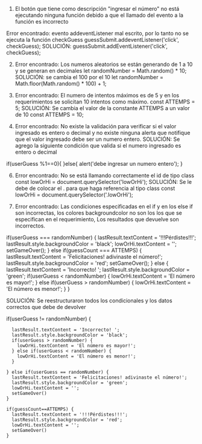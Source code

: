 1. El botón que tiene como descripción "ingresar el número" no está ejecutando ninguna función
debido a que  el llamado del evento a la función es incorrecto


Error encontrado: evento addeventListener  mal escrito, por lo tanto no se ejecuta la función checkGuess
guessSubmit.addeventListener('click', checkGuess);
SOLUCIÓN:
guessSubmit.addEventListener('click', checkGuess);


2. Error encontrado: Los numeros aleatorios se están generando de 1 a 10 y se generan en decimales
let randomNumber = Math.random() * 10;
SOLUCIÓN: se cambia el 100 por el 10
let randomNumber = Math.floor(Math.random() * 100) + 1;

3. Error encontrado: El numero de intentos máximos es de 5 y en los requerimientos se solicitan 10 intentos como máximo.
const ATTEMPS = 5;
SOLUCIÓN: Se cambia el valor de la constante ATTEMPS a un valor de 10
const ATTEMPS = 10;


4. Error encontrado: No existe la validación para verificar si el valor ingresado es entero o decimal
y no existe ninguna alerta que notifique que el valor ingresado debe ser un numero entero.
SOLUCIÓN: Se agrego la siguiente condición que valida si el numero ingresado es entero o decimal

if(userGuess %1==0){
    }else{
    alert('debe ingresar un numero entero');
  }


6. Error encontrado: No se está llamando correctamente el id de tipo class
const lowOrHi = document.querySelector('lowOrHi');
SOLUCIÓN: Se le debe de colocar el . para que haga referencia al tipo class
const lowOrHi = document.querySelector('.lowOrHi');



7. Error encontrado: Las condiciones especificadas en el if y en los else if son incorrectas,
los colores backgroundcolor no son los los que se especifican en el requerimiento,
Los resultados que devuelve son incorrectos.

if(userGuess === randomNumber) {
      lastResult.textContent = '!!!Pérdistes!!!';
      lastResult.style.backgroundColor = 'black';
      lowOrHi.textContent = '';
      setGameOver();
    } else if(guessCount === ATTEMPS) {
      lastResult.textContent = 'Felicitaciones! adivinaste el número!';
      lastResult.style.backgroundColor = 'red';
      setGameOver();
    } else {
      lastResult.textContent = 'Incorrecto! ';
      lastResult.style.backgroundColor = 'green';
      if(userGuess < randomNumber) {
        lowOrHi.textContent = 'El número es mayor!';
      } else if(userGuess > randomNumber) {
        lowOrHi.textContent = 'El número es menor!';
      }
    }


SOLUCIÓN: Se reestructuraron todos los condicionales y los datos correctos que debe de devolver

if(userGuess != randomNumber) {

      lastResult.textContent = 'Incorrecto! ';
      lastResult.style.backgroundColor = 'black';
      if(userGuess > randomNumber) {
        lowOrHi.textContent = 'El número es mayor!';
      } else if(userGuess < randomNumber) {
        lowOrHi.textContent = 'El número es menor!';
      }
     
    } else if(userGuess == randomNumber) {
      lastResult.textContent = 'Felicitaciones! adivinaste el número!';
      lastResult.style.backgroundColor = 'green';
      lowOrHi.textContent = '';
      setGameOver()
    } 
    
    if(guessCount==ATTEMPS) {
      lastResult.textContent = '!!!Pérdistes!!!';
      lastResult.style.backgroundColor = 'red';
      lowOrHi.textContent = '';
      setGameOver()
    }












